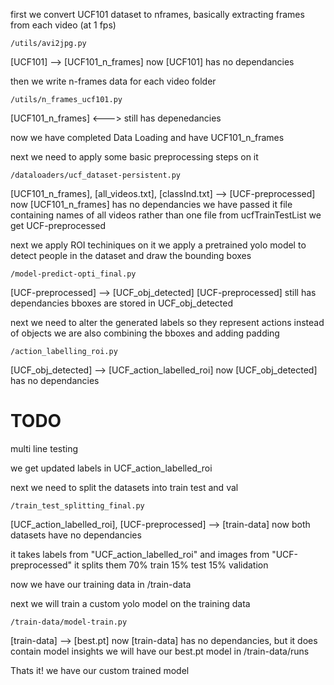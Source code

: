 first we convert UCF101 dataset to nframes, basically extracting frames from each video (at 1 fps)
```
/utils/avi2jpg.py
```
[UCF101] --> [UCF101_n_frames]
now [UCF101] has no dependancies

then we write n-frames data for each video folder
```
/utils/n_frames_ucf101.py
```
[UCF101_n_frames] <--->
still has depenedancies

now we have completed Data Loading and have UCF101_n_frames


next we need to apply some basic preprocessing steps on it
```
/dataloaders/ucf_dataset-persistent.py
```
[UCF101_n_frames], [all_videos.txt], [classInd.txt] --> [UCF-preprocessed]
now [UCF101_n_frames] has no dependancies 
we have passed it file containing names of all videos rather than one file from ucfTrainTestList
we get UCF-preprocessed

next we apply ROI techiniques on it
we apply a pretrained yolo model to detect people in the dataset and draw the bounding boxes
```
/model-predict-opti_final.py
```
[UCF-preprocessed] --> [UCF_obj_detected]
[UCF-preprocessed] still has dependancies
bboxes are stored in UCF_obj_detected

next we need to alter the generated labels so they represent actions instead of objects
we are also combining the bboxes and adding padding
```
/action_labelling_roi.py 
```
[UCF_obj_detected] --> [UCF_action_labelled_roi]
now [UCF_obj_detected] has no dependancies

# TODO
multi line testing

we get updated labels in UCF_action_labelled_roi

next we need to split the datasets into train test and val
```
/train_test_splitting_final.py
```
[UCF_action_labelled_roi], [UCF-preprocessed] --> [train-data]
now both datasets have no dependancies

it takes labels from "UCF_action_labelled_roi" and images from "UCF-preprocessed"
it splits them
70% train
15% test
15% validation

now we have our training data in /train-data

next we will train a custom yolo model on the training data
```
/train-data/model-train.py
```
[train-data] --> [best.pt]
now [train-data] has no dependancies, but it does contain model insights
we will have our best.pt model in /train-data/runs

Thats it! we have our custom trained model